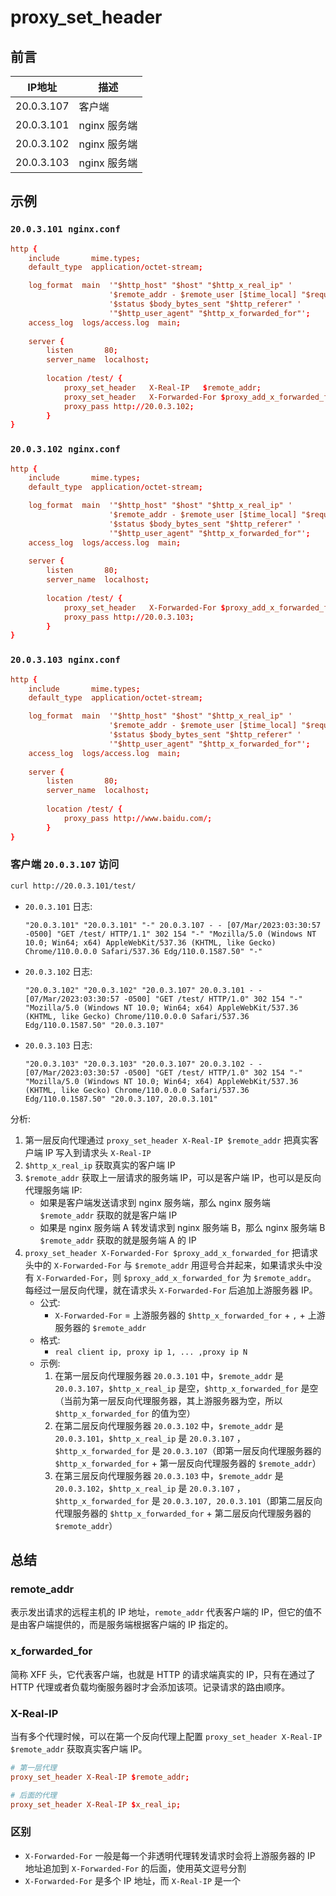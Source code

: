 # proxy_set_header

## 前言

|IP地址|描述|
|--|--|
|20.0.3.107|客户端|
|20.0.3.101|nginx 服务端|
|20.0.3.102|nginx 服务端|
|20.0.3.103|nginx 服务端|

## 示例

### ```20.0.3.101 nginx.conf```

```conf
http {
    include       mime.types;
    default_type  application/octet-stream;

    log_format  main  '"$http_host" "$host" "$http_x_real_ip" '
                      '$remote_addr - $remote_user [$time_local] "$request" '
                      '$status $body_bytes_sent "$http_referer" '
                      '"$http_user_agent" "$http_x_forwarded_for"';
    access_log  logs/access.log  main;
    
    server {
        listen       80;
        server_name  localhost;
        
        location /test/ {
            proxy_set_header   X-Real-IP   $remote_addr;
            proxy_set_header   X-Forwarded-For $proxy_add_x_forwarded_for;
            proxy_pass http://20.0.3.102;
        }
}
```

### ```20.0.3.102 nginx.conf```

```conf
http {
    include       mime.types;
    default_type  application/octet-stream;

    log_format  main  '"$http_host" "$host" "$http_x_real_ip" '
                      '$remote_addr - $remote_user [$time_local] "$request" '
                      '$status $body_bytes_sent "$http_referer" '
                      '"$http_user_agent" "$http_x_forwarded_for"';
    access_log  logs/access.log  main;
    
    server {
        listen       80;
        server_name  localhost;
        
        location /test/ {
            proxy_set_header   X-Forwarded-For $proxy_add_x_forwarded_for;
            proxy_pass http://20.0.3.103;
        }
}
```

### ```20.0.3.103 nginx.conf```

```conf
http {
    include       mime.types;
    default_type  application/octet-stream;

    log_format  main  '"$http_host" "$host" "$http_x_real_ip" '
                      '$remote_addr - $remote_user [$time_local] "$request" '
                      '$status $body_bytes_sent "$http_referer" '
                      '"$http_user_agent" "$http_x_forwarded_for"';
    access_log  logs/access.log  main;
    
    server {
        listen       80;
        server_name  localhost;
        
        location /test/ {
            proxy_pass http://www.baidu.com/;
        }
}
```

### 客户端 ```20.0.3.107``` 访问

```bash
curl http://20.0.3.101/test/
```

- ```20.0.3.101``` 日志:
   ```
   "20.0.3.101" "20.0.3.101" "-" 20.0.3.107 - - [07/Mar/2023:03:30:57 -0500] "GET /test/ HTTP/1.1" 302 154 "-" "Mozilla/5.0 (Windows NT 10.0; Win64; x64) AppleWebKit/537.36 (KHTML, like Gecko) Chrome/110.0.0.0 Safari/537.36 Edg/110.0.1587.50" "-"
   ```
- ```20.0.3.102``` 日志:
   ```
   "20.0.3.102" "20.0.3.102" "20.0.3.107" 20.0.3.101 - - [07/Mar/2023:03:30:57 -0500] "GET /test/ HTTP/1.0" 302 154 "-" "Mozilla/5.0 (Windows NT 10.0; Win64; x64) AppleWebKit/537.36 (KHTML, like Gecko) Chrome/110.0.0.0 Safari/537.36 Edg/110.0.1587.50" "20.0.3.107"
   ```
- ```20.0.3.103``` 日志:
   ```
   "20.0.3.103" "20.0.3.103" "20.0.3.107" 20.0.3.102 - - [07/Mar/2023:03:30:57 -0500] "GET /test/ HTTP/1.0" 302 154 "-" "Mozilla/5.0 (Windows NT 10.0; Win64; x64) AppleWebKit/537.36 (KHTML, like Gecko) Chrome/110.0.0.0 Safari/537.36 Edg/110.0.1587.50" "20.0.3.107, 20.0.3.101"
   ```

分析:

1. 第一层反向代理通过 ```proxy_set_header X-Real-IP $remote_addr``` 把真实客户端 IP 写入到请求头 ```X-Real-IP```
2. ```$http_x_real_ip``` 获取真实的客户端 IP
3. ```$remote_addr``` 获取上一层请求的服务端 IP，可以是客户端 IP，也可以是反向代理服务端 IP:
   - 如果是客户端发送请求到 nginx 服务端，那么 nginx 服务端 ```$remote_addr``` 获取的就是客户端 IP
   - 如果是 nginx 服务端 A 转发请求到 nginx 服务端 B，那么 nginx 服务端 B ```$remote_addr``` 获取的就是服务端 A 的 IP
5. ```proxy_set_header X-Forwarded-For $proxy_add_x_forwarded_for``` 把请求头中的 ```X-Forwarded-For``` 与 ```$remote_addr``` 用逗号合并起来，如果请求头中没有 ```X-Forwarded-For```，则 ```$proxy_add_x_forwarded_for``` 为 ```$remote_addr```。 每经过一层反向代理，就在请求头 ```X-Forwarded-For``` 后追加上游服务器 IP。
   - 公式:
       - ```X-Forwarded-For``` = 上游服务器的 ```$http_x_forwarded_for``` + ```,``` + 上游服务器的 ```$remote_addr```
   - 格式:
       - ```real client ip, proxy ip 1, ... ,proxy ip N```
   - 示例:
       1. 在第一层反向代理服务器 ```20.0.3.101``` 中，```$remote_addr``` 是 ```20.0.3.107```，```$http_x_real_ip``` 是空，```$http_x_forwarded_for``` 是空（当前为第一层反向代理服务器，其上游服务器为空，所以 ```$http_x_forwarded_for``` 的值为空）
       2. 在第二层反向代理服务器 ```20.0.3.102``` 中，```$remote_addr``` 是 ```20.0.3.101```，```$http_x_real_ip``` 是 ```20.0.3.107``` ，```$http_x_forwarded_for``` 是 ```20.0.3.107```（即第一层反向代理服务器的 ```$http_x_forwarded_for``` + 第一层反向代理服务器的 ```$remote_addr```）
       3. 在第三层反向代理服务器 ```20.0.3.103``` 中，```$remote_addr``` 是 ```20.0.3.102```，```$http_x_real_ip``` 是 ```20.0.3.107``` ，```$http_x_forwarded_for``` 是 ```20.0.3.107, 20.0.3.101```（即第二层反向代理服务器的 ```$http_x_forwarded_for``` + 第二层反向代理服务器的 ```$remote_addr```）

## 总结

### remote_addr

表示发出请求的远程主机的 IP 地址，```remote_addr``` 代表客户端的 IP，但它的值不是由客户端提供的，而是服务端根据客户端的 IP 指定的。

### x_forwarded_for

简称 XFF 头，它代表客户端，也就是 HTTP 的请求端真实的 IP，只有在通过了 HTTP 代理或者负载均衡服务器时才会添加该项。记录请求的路由顺序。

### X-Real-IP

当有多个代理时候，可以在第一个反向代理上配置 ```proxy_set_header X-Real-IP $remote_addr``` 获取真实客户端 IP。

```conf
# 第一层代理
proxy_set_header X-Real-IP $remote_addr;

# 后面的代理
proxy_set_header X-Real-IP $x_real_ip;
```

### 区别

- ```X-Forwarded-For``` 一般是每一个非透明代理转发请求时会将上游服务器的 IP 地址追加到 ```X-Forwarded-For``` 的后面，使用英文逗号分割
- ```X-Forwarded-For``` 是多个 IP 地址，而 ```X-Real-IP``` 是一个
